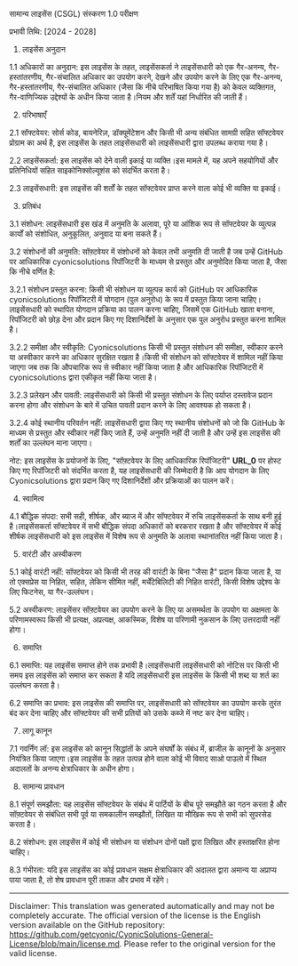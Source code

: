 सामान्य लाइसेंस (CSGL)
संस्करण 1.0 परीक्षण

प्रभावी तिथि: [2024 - 2028]

1. लाइसेंस अनुदान

1.1 अधिकारों का अनुदान: इस लाइसेंस के तहत, लाइसेंसकर्ता ने लाइसेंसधारी को एक गैर-अनन्य, गैर-हस्तांतरणीय, गैर-संचालित अधिकार का उपयोग करने, देखने और उपयोग करने के लिए एक गैर-अनन्य, गैर-हस्तांतरणीय, गैर-संचालित अधिकार (जैसा कि नीचे परिभाषित किया गया है) को केवल व्यक्तिगत, गैर-वाणिज्यिक उद्देश्यों के अधीन किया जाता है।नियम और शर्तें यहां निर्धारित की जाती हैं।

2. परिभाषाएँ

2.1 सॉफ्टवेयर: सोर्स कोड, बायनेरिज़, डॉक्यूमेंटेशन और किसी भी अन्य संबंधित सामग्री सहित सॉफ्टवेयर प्रोग्राम का अर्थ है, इस लाइसेंस के तहत लाइसेंसधारी को लाइसेंसधारी द्वारा उपलब्ध कराया गया है।

2.2 लाइसेंसकर्ता: इस लाइसेंस को देने वाली इकाई या व्यक्ति।इस मामले में, यह अपने सहयोगियों और प्रतिनिधियों सहित साइकोनिक्सोल्यूशंस को संदर्भित करता है।

2.3 लाइसेंसधारी: इस लाइसेंस की शर्तों के तहत सॉफ्टवेयर प्राप्त करने वाला कोई भी व्यक्ति या इकाई।

3. प्रतिबंध

3.1 संशोधन: लाइसेंसधारी इस खंड में अनुमति के अलावा, पूरे या आंशिक रूप से सॉफ्टवेयर के व्युत्पन्न कार्यों को संशोधित, अनुकूलित, अनुवाद या बना सकते हैं।

3.2 संशोधनों की अनुमति: सॉफ़्टवेयर में संशोधनों को केवल तभी अनुमति दी जाती है जब उन्हें GitHub पर आधिकारिक cyonicsolutions रिपॉजिटरी के माध्यम से प्रस्तुत और अनुमोदित किया जाता है, जैसा कि नीचे वर्णित है:

3.2.1 संशोधन प्रस्तुत करना: किसी भी संशोधन या व्युत्पन्न कार्य को GitHub पर आधिकारिक cyonicsolutions रिपॉजिटरी में योगदान (पुल अनुरोध) के रूप में प्रस्तुत किया जाना चाहिए।लाइसेंसधारी को स्थापित योगदान प्रक्रिया का पालन करना चाहिए, जिसमें एक GitHub खाता बनाना, रिपॉजिटरी को छोड़ देना और प्रदान किए गए दिशानिर्देशों के अनुसार एक पुल अनुरोध प्रस्तुत करना शामिल है।

3.2.2 समीक्षा और स्वीकृति: Cyonicsolutions किसी भी प्रस्तुत संशोधन की समीक्षा, स्वीकार करने या अस्वीकार करने का अधिकार सुरक्षित रखता है।किसी भी संशोधन को सॉफ्टवेयर में शामिल नहीं किया जाएगा जब तक कि औपचारिक रूप से स्वीकार नहीं किया जाता है और आधिकारिक रिपॉजिटरी में cyonicsolutions द्वारा एकीकृत नहीं किया जाता है।

3.2.3 प्रलेखन और पावती: लाइसेंसधारी को किसी भी प्रस्तुत संशोधन के लिए पर्याप्त दस्तावेज प्रदान करना होगा और संशोधन के बारे में उचित पावती प्रदान करने के लिए आवश्यक हो सकता है।

3.2.4 कोई स्थानीय परिवर्तन नहीं: लाइसेंसधारी द्वारा किए गए स्थानीय संशोधनों को जो कि GitHub के माध्यम से प्रस्तुत और स्वीकार नहीं किए जाते हैं, उन्हें अनुमति नहीं दी जाती है और उन्हें इस लाइसेंस की शर्तों का उल्लंघन माना जाएगा।

नोट: इस लाइसेंस के प्रयोजनों के लिए, "सॉफ़्टवेयर के लिए आधिकारिक रिपॉजिटरी" __URL_0__ पर होस्ट किए गए रिपॉजिटरी को संदर्भित करता है, यह लाइसेंसधारी की जिम्मेदारी है कि आप योगदान के लिए Cyonicsolutions द्वारा प्रदान किए गए दिशानिर्देशों और प्रक्रियाओं का पालन करें।

4. स्वामित्व

4.1 बौद्धिक संपदा: सभी सही, शीर्षक, और ब्याज में और सॉफ्टवेयर में रुचि लाइसेंसकर्ता के साथ बनी हुई है।लाइसेंसकर्ता सॉफ्टवेयर में सभी बौद्धिक संपदा अधिकारों को बरकरार रखता है और सॉफ्टवेयर में कोई शीर्षक लाइसेंसधारी को इस लाइसेंस में विशेष रूप से अनुमति के अलावा स्थानांतरित नहीं किया जाता है।

5. वारंटी और अस्वीकरण

5.1 कोई वारंटी नहीं: सॉफ्टवेयर को किसी भी तरह की वारंटी के बिना "जैसा है" प्रदान किया जाता है, या तो एक्सप्रेस या निहित, सहित, लेकिन सीमित नहीं, मर्चेंटेबिलिटी की निहित वारंटी, किसी विशेष उद्देश्य के लिए फिटनेस, या गैर-उल्लंघन।

5.2 अस्वीकरण: लाइसेंसर सॉफ़्टवेयर का उपयोग करने के लिए या असमर्थता के उपयोग या अक्षमता के परिणामस्वरूप किसी भी प्रत्यक्ष, अप्रत्यक्ष, आकस्मिक, विशेष या परिणामी नुकसान के लिए उत्तरदायी नहीं होगा।

6. समाप्ति

6.1 समाप्ति: यह लाइसेंस समाप्त होने तक प्रभावी है।लाइसेंसधारी लाइसेंसधारी को नोटिस पर किसी भी समय इस लाइसेंस को समाप्त कर सकता है यदि लाइसेंसधारी इस लाइसेंस के किसी भी शब्द या शर्त का उल्लंघन करता है।

6.2 समाप्ति का प्रभाव: इस लाइसेंस की समाप्ति पर, लाइसेंसधारी को सॉफ्टवेयर का उपयोग करके तुरंत बंद कर देना चाहिए और सॉफ्टवेयर की सभी प्रतियों को उसके कब्जे में नष्ट कर देना चाहिए।

7. लागू कानून

7.1 गवर्निंग लॉ: इस लाइसेंस को कानून सिद्धांतों के अपने संघर्षों के संबंध में, ब्राजील के कानूनों के अनुसार नियंत्रित किया जाएगा।इस लाइसेंस के तहत उत्पन्न होने वाला कोई भी विवाद साओ पाउलो में स्थित अदालतों के अनन्य क्षेत्राधिकार के अधीन होगा।

8. सामान्य प्रावधान

8.1 संपूर्ण समझौता: यह लाइसेंस सॉफ्टवेयर के संबंध में पार्टियों के बीच पूरे समझौते का गठन करता है और सॉफ़्टवेयर से संबंधित सभी पूर्व या समकालीन समझौतों, लिखित या मौखिक रूप से सभी को सुपरसेड करता है।

8.2 संशोधन: इस लाइसेंस में कोई भी संशोधन या संशोधन दोनों पक्षों द्वारा लिखित और हस्ताक्षरित होना चाहिए।

8.3 गंभीरता: यदि इस लाइसेंस का कोई प्रावधान सक्षम क्षेत्राधिकार की अदालत द्वारा अमान्य या अप्राप्य पाया जाता है, तो शेष प्रावधान पूरी ताकत और प्रभाव में रहेंगे।

---
Disclaimer: This translation was generated automatically and may not be completely accurate. The official version of the license is the English version available on the GitHub repository: https://github.com/getcyonic/CyonicSolutions-General-License/blob/main/license.md. Please refer to the original version for the valid license.